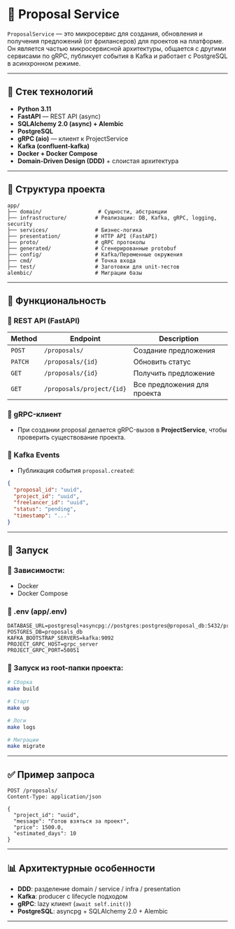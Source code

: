 # 📜 Proposal Service

`ProposalService` — это микросервис для создания, обновления и получения предложений (от фрилансеров) для проектов на платформе. Он является частью микросервисной архитектуры, общается с другими сервисами по gRPC, публикует события в Kafka и работает с PostgreSQL в асинхронном режиме.

---

## 📆 Стек технологий

* **Python 3.11**
* **FastAPI** — REST API (async)
* **SQLAlchemy 2.0 (async) + Alembic**
* **PostgreSQL**
* **gRPC (aio)** — клиент к ProjectService
* **Kafka (confluent-kafka)**
* **Docker + Docker Compose**
* **Domain-Driven Design (DDD)** + слоистая архитектура

---

## 📁 Структура проекта

```
app/
├── domain/                  # Сущности, абстракции
├── infrastructure/         # Реализации: DB, Kafka, gRPC, logging, security
├── services/               # Бизнес-логика
├── presentation/           # HTTP API (FastAPI)
├── proto/                  # gRPC протоколы
├── generated/              # Сгенерированные protobuf
├── config/                 # Kafka/Переменные окружения
├── cmd/                    # Точка входа
├── test/                   # Заготовки для unit-тестов
alembic/                    # Миграции базы
```

---

## 🚀 Функциональность

### 🔧 REST API (FastAPI)

| Method  | Endpoint                  | Description                 |
| ------- | ------------------------- | --------------------------- |
| `POST`  | `/proposals/`             | Создание предложения        |
| `PATCH` | `/proposals/{id}`         | Обновить статус             |
| `GET`   | `/proposals/{id}`         | Получить предложение        |
| `GET`   | `/proposals/project/{id}` | Все предложения для проекта |

### 📱 gRPC-клиент

* При создании proposal делается gRPC-вызов в **ProjectService**, чтобы проверить существование проекта.

### 📨 Kafka Events

* Публикация события `proposal.created`:

```json
{
  "proposal_id": "uuid",
  "project_id": "uuid",
  "freelancer_id": "uuid",
  "status": "pending",
  "timestamp": "..."
}
```

---

## 📆 Запуск

### 🔗 Зависимости:

* Docker
* Docker Compose

### 📄 .env (app/.env)

```env
DATABASE_URL=postgresql+asyncpg://postgres:postgres@proposal_db:5432/proposals_db
POSTGRES_DB=proposals_db
KAFKA_BOOTSTRAP_SERVERS=kafka:9092
PROJECT_GRPC_HOST=grpc_server
PROJECT_GRPC_PORT=50051
```

### 🚀 Запуск из root-папки проекта:

```bash
# Сборка
make build

# Старт
make up

# Логи
make logs

# Миграции
make migrate
```

---

## ✅ Пример запроса

```http
POST /proposals/
Content-Type: application/json

{
  "project_id": "uuid",
  "message": "Готов взяться за проект",
  "price": 1500.0,
  "estimated_days": 10
}
```

---

## 📊 Архитектурные особенности

* **DDD**: разделение domain / service / infra / presentation
* **Kafka**: producer с lifecycle подходом
* **gRPC**: lazy клиент (`await self.init()`)
* **PostgreSQL**: asyncpg + SQLAlchemy 2.0 + Alembic

---

